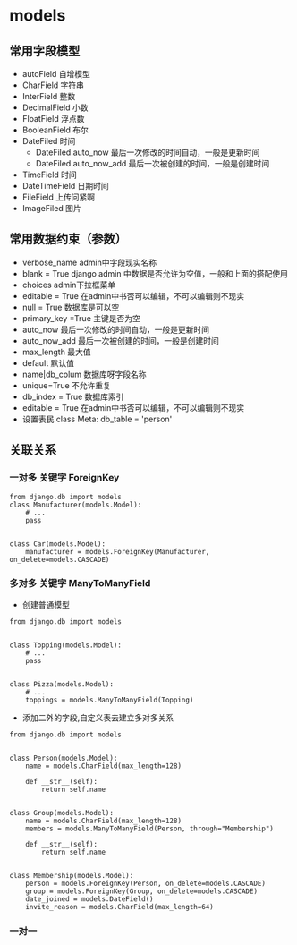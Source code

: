 # models

## 常用字段模型
  + autoField 自增模型
  + CharField 字符串
  + InterField 整数
  + DecimalField 小数
  + FloatField 浮点数
  + BooleanField 布尔 
  + DateFiled 时间  
    + DateFiled.auto_now 最后一次修改的时间自动，一般是更新时间
    + DateFiled.auto_now_add  最后一次被创建的时间，一般是创建时间
  + TimeField 时间
  + DateTimeField 日期时间
  + FileField 上传问紧啊
  + ImageFiled 图片

    
## 常用数据约束（参数）
  + verbose_name admin中字段现实名称
  + blank = True django admin 中数据是否允许为空值，一般和上面的搭配使用
  + choices admin下拉框菜单
  + editable = True 在admin中书否可以编辑，不可以编辑则不现实
  + null = True  数据库是可以空
  + primary_key =True 主键是否为空
  + auto_now 最后一次修改的时间自动，一般是更新时间
  + auto_now_add 最后一次被创建的时间，一般是创建时间
  + max_length 最大值
  + default 默认值
  + name|db_colum 数据库呀字段名称
  + unique=True 不允许重复
  + db_index = True 数据库索引
  + editable = True 在admin中书否可以编辑，不可以编辑则不现实
  + 设置表民
      class Meta:
        db_table = 'person'


## 关联关系

### 一对多 关键字 ForeignKey
```
from django.db import models
class Manufacturer(models.Model):
    # ...
    pass


class Car(models.Model):
    manufacturer = models.ForeignKey(Manufacturer, on_delete=models.CASCADE)
```


### 多对多 关键字 ManyToManyField

+ 创建普通模型
```
from django.db import models


class Topping(models.Model):
    # ...
    pass


class Pizza(models.Model):
    # ...
    toppings = models.ManyToManyField(Topping)
```

+ 添加二外的字段,自定义表去建立多对多关系

```
from django.db import models


class Person(models.Model):
    name = models.CharField(max_length=128)

    def __str__(self):
        return self.name


class Group(models.Model):
    name = models.CharField(max_length=128)
    members = models.ManyToManyField(Person, through="Membership")

    def __str__(self):
        return self.name


class Membership(models.Model):
    person = models.ForeignKey(Person, on_delete=models.CASCADE)
    group = models.ForeignKey(Group, on_delete=models.CASCADE)
    date_joined = models.DateField()
    invite_reason = models.CharField(max_length=64)
```




### 一对一